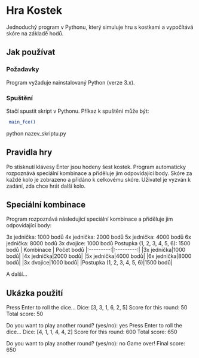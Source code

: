 # Hra Kostek

Jednoduchý program v Pythonu, který simuluje hru s kostkami a vypočítává skóre na základě hodů.

## Jak používat

### Požadavky

Program vyžaduje nainstalovaný Python (verze 3.x).

### Spuštění

Stačí spustit skript v Pythonu. Příkaz k spuštění může být:
```bash
 main_fce()
```
python nazev_skriptu.py
## Pravidla hry
Po stisknutí klávesy Enter jsou hodeny šest kostek.
Program automaticky rozpoznává speciální kombinace a přiděluje jim odpovídající body.
Skóre za každé kolo je zobrazeno a přidáno k celkovému skóre.
Uživatel je vyzván k zadání, zda chce hrát další kolo.
## Speciální kombinace
Program rozpoznává následující speciální kombinace a přiděluje jim odpovídající body:

3x jednička: 1000 bodů
4x jednička: 2000 bodů
5x jednička: 4000 bodů
6x jednička: 8000 bodů
3x dvojice: 1000 bodů
Postupka (1, 2, 3, 4, 5, 6): 1500 bodů
| Kombinace    | Počet bodů 
|:---------:|:---------:|
|3x jednička|1000 bodů|
|4x jednička|2000 bodů|
|5x jednička|4000 bodů|
|6x jednička|8000 bodů|
|3x dvojice|1000 bodů|
|Postupka (1, 2, 3, 4, 5, 6)|1500 bodů|


A další...
## Ukázka použití
Press Enter to roll the dice...
Dice: [3, 3, 1, 6, 2, 5]
Score for this round: 50
Total score: 50

Do you want to play another round? (yes/no): yes
Press Enter to roll the dice...
Dice: [4, 1, 1, 4, 4, 2]
Score for this round: 600
Total score: 650

Do you want to play another round? (yes/no): no
Game over! Final score: 650
